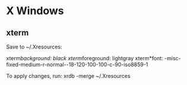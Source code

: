 # X Windows

## xterm

Save to ~/.Xresources:

xterm*background: black
xterm*foreground: lightgray
xterm*font: -misc-fixed-medium-r-normal--18-120-100-100-c-90-iso8859-1

To apply changes, run:
xrdb -merge ~/.Xresources